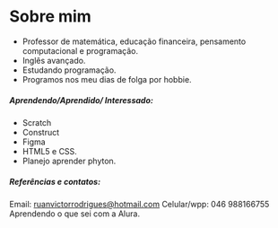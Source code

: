 # Sobre mim
- Professor de matemática, educação financeira, pensamento computacional e programação.
- Inglês avançado.
- Estudando programação.
- Programos nos meu dias de folga por hobbie.

##### Aprendendo/Aprendido/ Interessado:
- Scratch
- Construct
- Figma
- HTML5 e CSS.
- Planejo aprender phyton.

##### Referências e contatos:
Email: ruanvictorrodrigues@hotmail.com
Celular/wpp: 046 988166755
Aprendendo o que sei com a Alura.
